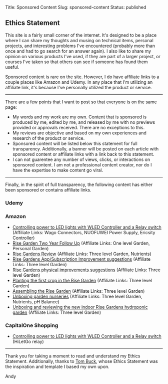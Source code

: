 Title: Sponsored Content
Slug: sponsored-content
Status: published

## Ethics Statement

This site is a fairly small corner of the internet. It's designed to be a place where I can share my thoughts and musing on technical
items, personal projects, and interesting problems I've encountered (probably more than once and had to go search for an answer again). 
I also like to share my opinion on various products I've used, if they are part of a larger project, or courses I've taken so that others
can see if someone has found them useful.

Sponsored content is rare on the site. However, I do have affiliate links to a couple places like Amazon and Udemy. In any place that I'm utilizing an affiliate link, it's because I've personally utilized the product or service. 

---

There are a few points that I want to post so that everyone is on the same page:

 * My words and my work are my own. Content that is sponsored is produced by me, edited by me, and released by me with no previews provided or approvals received. There are no exceptions to this.
 * My reviews are objective and based on my own experiences and research of the product or service.
 * Sponsored content will be listed below this statement for full transparency. Additionally, a banner will be posted on each article with sponsored content or affiliate links with a link back to this statement.
 * I can not guarentee any number of views, clicks, or interactions on sponsored content. I am not a professional content creator, nor do I have the expertise to make content go viral. 

---

Finally, in the spirit of full transparency, the following content has either been sponsored or contains affiliate links.

### Udemy

### Amazon
 
 * [Controlling power to LED lights with WLED Controller and a Relay switch][1] (Affiliate Links: Wago Connectors, NUOFUWEI Power Supply, Ericsity Controller)
 * [Rise Garden Two Year Follow Up][2] (Affiliate Links: One level Garden, Personal Garden)
 * [Rise Gardens Review][3] (Affiliate Links: Three level Garden, Nutrients)
 * [Rise Gardens App/Subscription Improvement suggestions][4] (Affiliate Links: Three level Garden)
 * [Rise Gardens physical improvements suggestions][5] (Affiliate Links: Three level Garden)
 * [Planting the first crop in the Rise Garden][6] (Affiliate Links: Three level Garden)
 * [Assembling the Rise Garden][7] (Affiliate Links: Three level Garden)
 * [Unboxing garden nurseries][8] (Affiliate Links: Three level Garden, Nutrients, pH Balance)
 * [Unboxing and reviewing the new indoor Rise Gardens hydroponic garden][9] (Affiliate Links: Three level Garden)

### CapitalOne Shopping

 * [Controlling power to LED lights with WLED Controller and a Relay switch][1] (HiLetGo relay)


---

Thank you for taking a moment to read and understand my Ethics Statement. Additionally, thanks to [Tom Buck][tom], whose Ethics Statement was the inspiration and template I based my own upon.


Andy



[tom]: https://himynameistom.com/ethics
[1]: {filename}2024_08_16_wiring_wled_controller_relay.md
[2]: {filename}2022_12_07_garden_two_year_review.md
[3]: {filename}2020_05_29_final_review.md
[4]: {filename}2020_05_24_suggested_improvements_app_subscription.md
[5]: {filename}2020_05_04_suggested_improvements_physical.md
[6]: {filename}2020_05_01_planting_garden.md
[7]: {filename}2020_04_26_assembling_garden.md
[8]: {filename}2020_04_24_nursery_unbox.md
[9]: {filename}2020_04_22_rise_garden_unbox.md